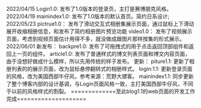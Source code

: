 
2022/04/15
Login1.0:
发布了1.0版本的登录页，主打是赛博朋克风格。
2022/04/19
mainindex1.0:
发布了1.0版本的默认首页。简约日系设计;
2022/05/23
pictrue1.0：
发布了滑动交互式相册集展示页面，通过鼠标上下滑动展开收缩相册信息，和发布了简约相册图片预览功能
video1.0：
发布了视频展示页面，考虑到视频页面估计用得不多，就没做成跟图片那样按集的形式展示。
2022/06/01
新发布：
backpre1.0:
发布了可拖拽式的用于点击返回顶部组件和返回上一页的组件。
article1.0:
发布了普通样式的博文列表页面和博文内容页面，由于没想好做成什么模样，所以先用传统的样子发布。
更新：
piture1.1:
更新了相册列表的的展示页面，改为鼠标悬停翻转式的相册样式。
login:1.1:
更新登录页面的风格，改为美国西部牛仔风，参考来源：荒野大镖客。
mainindex1.1:
同步更新了整个博客内部的设计基调，与Login页面风格一致，主打美国西部牛仔风，不同于以前的风格样式的割裂。
=============至此blog1.1的web页面的开发工作完成====================